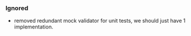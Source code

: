 ### Ignored

- removed redundant mock validator for unit tests, we should just have 1 implementation.